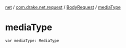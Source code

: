 [net](../../index.md) / [com.drake.net.request](../index.md) / [BodyRequest](index.md) / [mediaType](./media-type.md)

# mediaType

`var mediaType: MediaType`